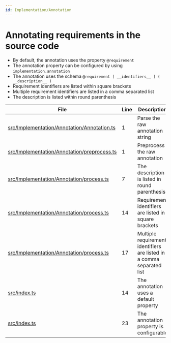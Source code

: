 ```yaml
---
id: Implementation/Annotation
---
```


# Annotating requirements in the source code

-   By default, the annotation uses the property `@requirement`
-   The annotation property can be configured by using `implementation.annotation`
-   The annotation uses the schema `@requirement [ __identifiers__ ] ( __description__ )`
-   Requirement identifiers are listed within square brackets
-   Multiple requirement identifiers are listed in a comma separated list
-   The description is listed within round parenthesis

<div class="tracey">

| File                                                                                                | Line | Description                                                           |
| --------------------------------------------------------------------------------------------------- | ---- | --------------------------------------------------------------------- |
| [src/Implementation/Annotation/Annotation.ts](../../src/Implementation/Annotation/Annotation.ts#L1) | 1    | Parse the raw annotation string                                       |
| [src/Implementation/Annotation/preprocess.ts](../../src/Implementation/Annotation/preprocess.ts#L1) | 1    | Preprocess the raw annotation                                         |
| [src/Implementation/Annotation/process.ts](../../src/Implementation/Annotation/process.ts#L7)       | 7    | The description is listed in round parenthesis                        |
| [src/Implementation/Annotation/process.ts](../../src/Implementation/Annotation/process.ts#L14)      | 14   | Requirement identifiers are listed in square brackets                 |
| [src/Implementation/Annotation/process.ts](../../src/Implementation/Annotation/process.ts#L17)      | 17   | Multiple requirement identifiers are listed in a comma separated list |
| [src/index.ts](../../src/index.ts#L14)                                                              | 14   | The annotation uses a default property                                |
| [src/index.ts](../../src/index.ts#L23)                                                              | 23   | The annotation property is configurable                               |

</div>

